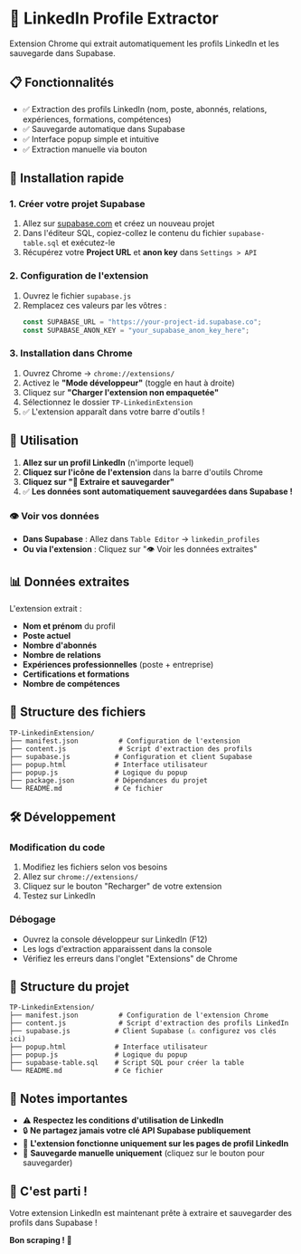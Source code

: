 # 🔗 LinkedIn Profile Extractor

Extension Chrome qui extrait automatiquement les profils LinkedIn et les sauvegarde dans Supabase.

## 📋 Fonctionnalités

- ✅ Extraction des profils LinkedIn (nom, poste, abonnés, relations, expériences, formations, compétences)
- ✅ Sauvegarde automatique dans Supabase
- ✅ Interface popup simple et intuitive
- ✅ Extraction manuelle via bouton

## 🚀 Installation rapide

### 1. Créer votre projet Supabase

1. Allez sur [supabase.com](https://supabase.com) et créez un nouveau projet
2. Dans l'éditeur SQL, copiez-collez le contenu du fichier `supabase-table.sql` et exécutez-le
3. Récupérez votre **Project URL** et **anon key** dans `Settings > API`

### 2. Configuration de l'extension

1. Ouvrez le fichier `supabase.js`
2. Remplacez ces valeurs par les vôtres :
   ```javascript
   const SUPABASE_URL = "https://your-project-id.supabase.co";
   const SUPABASE_ANON_KEY = "your_supabase_anon_key_here";
   ```

### 3. Installation dans Chrome

1. Ouvrez Chrome → `chrome://extensions/`
2. Activez le **"Mode développeur"** (toggle en haut à droite)
3. Cliquez sur **"Charger l'extension non empaquetée"**
4. Sélectionnez le dossier `TP-LinkedinExtension`
5. ✅ L'extension apparaît dans votre barre d'outils !

## 🎯 Utilisation

1. **Allez sur un profil LinkedIn** (n'importe lequel)
2. **Cliquez sur l'icône de l'extension** dans la barre d'outils Chrome
3. **Cliquez sur "💾 Extraire et sauvegarder"**
4. ✅ **Les données sont automatiquement sauvegardées dans Supabase !**

### 👁️ Voir vos données

- **Dans Supabase** : Allez dans `Table Editor` → `linkedin_profiles`
- **Ou via l'extension** : Cliquez sur "👁️ Voir les données extraites"

## 📊 Données extraites

L'extension extrait :

- **Nom et prénom** du profil
- **Poste actuel**
- **Nombre d'abonnés**
- **Nombre de relations**
- **Expériences professionnelles** (poste + entreprise)
- **Certifications et formations**
- **Nombre de compétences**

## 🔧 Structure des fichiers

```
TP-LinkedinExtension/
├── manifest.json          # Configuration de l'extension
├── content.js             # Script d'extraction des profils
├── supabase.js           # Configuration et client Supabase
├── popup.html            # Interface utilisateur
├── popup.js              # Logique du popup
├── package.json          # Dépendances du projet
└── README.md             # Ce fichier
```

## 🛠️ Développement

### Modification du code

1. Modifiez les fichiers selon vos besoins
2. Allez sur `chrome://extensions/`
3. Cliquez sur le bouton "Recharger" de votre extension
4. Testez sur LinkedIn

### Débogage

- Ouvrez la console développeur sur LinkedIn (F12)
- Les logs d'extraction apparaissent dans la console
- Vérifiez les erreurs dans l'onglet "Extensions" de Chrome

## 🔧 Structure du projet

```
TP-LinkedinExtension/
├── manifest.json          # Configuration de l'extension Chrome
├── content.js             # Script d'extraction des profils LinkedIn
├── supabase.js           # Client Supabase (⚠️ configurez vos clés ici)
├── popup.html            # Interface utilisateur
├── popup.js              # Logique du popup
├── supabase-table.sql    # Script SQL pour créer la table
└── README.md             # Ce fichier
```

## 📝 Notes importantes

- ⚠️ **Respectez les conditions d'utilisation de LinkedIn**
- 🔒 **Ne partagez jamais votre clé API Supabase publiquement**
- 🚀 **L'extension fonctionne uniquement sur les pages de profil LinkedIn**
- 💾 **Sauvegarde manuelle uniquement** (cliquez sur le bouton pour sauvegarder)

## 🎉 C'est parti !

Votre extension LinkedIn est maintenant prête à extraire et sauvegarder des profils dans Supabase !

**Bon scraping ! 🚀**
